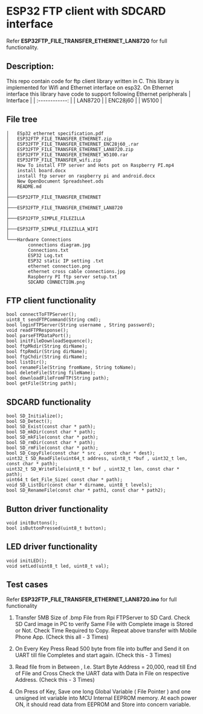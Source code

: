 # ESP32 FTP client with SDCARD interface
Refer **ESP32FTP_FILE_TRANSFER_ETHERNET_LAN8720** for full functionality.
## Description:
 This repo contain code for ftp client library written in C. This library is implemented for Wifi and Ethernet interface on esp32. On Ethernet interface this library have code to support following Ethernet peripherals
| Interface  |
| :------------: |
| LAN8720  |
| ENC28j60  |
| W5100 |

## File tree


    │   ESp32 ethernet specification.pdf
    │   ESP32FTP_FILE_TRANSFER_ETHERNET.zip
    │   ESP32FTP_FILE_TRANSFER_ETHERNET_ENC28j60_.rar
    │   ESP32FTP_FILE_TRANSFER_ETHERNET_LAN8720.zip
    │   ESP32FTP_FILE_TRANSFER_ETHERNET_W5100.rar
    │   ESP32FTP_FILE_TRANSFER_wifi.zip
    │   How To install FTP server and Hots pot on Raspberry PI.mp4
    │   install board.docx
    │   install ftp server on raspberry pi and android.docx
    │   New OpenDocument Spreadsheet.ods
    │   README.md
    │
    ├───ESP32FTP_FILE_TRANSFER_ETHERNET
    │
    ├───ESP32FTP_FILE_TRANSFER_ETHERNET_LAN8720
    │
    ├───ESP32FTP_SIMPLE_FILEZILLA
    │
    ├───ESP32FTP_SIMPLE_FILEZILLA_WIFI
    │
    └───Hardware Connections
            connections diagram.jpg
            Connections.txt
            ESP32 Log.txt
            ESP32 static IP setting .txt
            ethernet connection.png
            ethernet cross cable connections.jpg
            Raspberry PI ftp server setup.txt
            SDCARD CONNECTION.png
			
## FTP client functionality
	bool connectToFTPServer();
	uint8_t sendFTPCommand(String cmd);
	bool loginFTPServer(String username , String password);
	void readFTPResponse();
	bool parseFTPDataPort();
	bool initFileDownloadSequence();
	bool ftpMkdir(String dirName);
	bool ftpRmdir(String dirName);
	bool ftpChdir(String dirName);
	bool listDir();
	bool renameFile(String fromName, String toName);
	bool deleteFile(String fileName);
	bool downloadFileFromFTP(String path);
	bool getFile(String path);

## SDCARD functionality
	bool SD_Initialize();
	bool SD_Detect();
	bool SD_Exist(const char * path);
	bool SD_mkDir(const char * path);
	bool SD_mkFile(const char * path);
	bool SD_rmDir(const char * path);
	bool SD_rmFile(const char * path);
	bool SD_CopyFile(const char * src , const char * dest);
	uint32_t SD_ReadFile(uint64_t address, uint8_t *buf , uint32_t len, const char * path);
	uint32_t SD_WriteFile(uint8_t * buf , uint32_t len, const char * path);
	uint64_t Get_File_Size( const char * path);
	void SD_ListDir(const char * dirname, uint8_t levels);
	bool SD_RenameFile(const char * path1, const char * path2);
## Button driver functionality
	void initButtons();
	bool isButtonPressed(uint8_t button);

## LED driver functionality
	void initLED();
	void setLed(uint8_t led, uint8_t val);

## Test cases
Refer **ESP32FTP_FILE_TRANSFER_ETHERNET_LAN8720.ino** for full functionality
1. Transfer 5MB Size of .bmp File from Rpi FTPServer to SD Card. Check SD Card image in
PC to verify Same File with Complete image is Stored or Not. Check Time Required to Copy.
Repeat above transfer with Mobile Phone App. (Check this all - 3 Times)

2. On Every Key Press Read 500 byte from file into buffer and Send it on UART till file
Completes and start again. (Check this - 3 Times)

3. Read file from in Between , I.e. Start Byte Address = 20,000, read till End of File and Cross
Check the UART data with Data in File on respective Address.
(Check this - 3 Times)

4. On Press of Key, Save one long Global Variable ( File Pointer ) and one unsigned int
variable into MCU Internal EEPROM memory. At each power ON, it should read data from
EEPROM and Store into concern variable.
